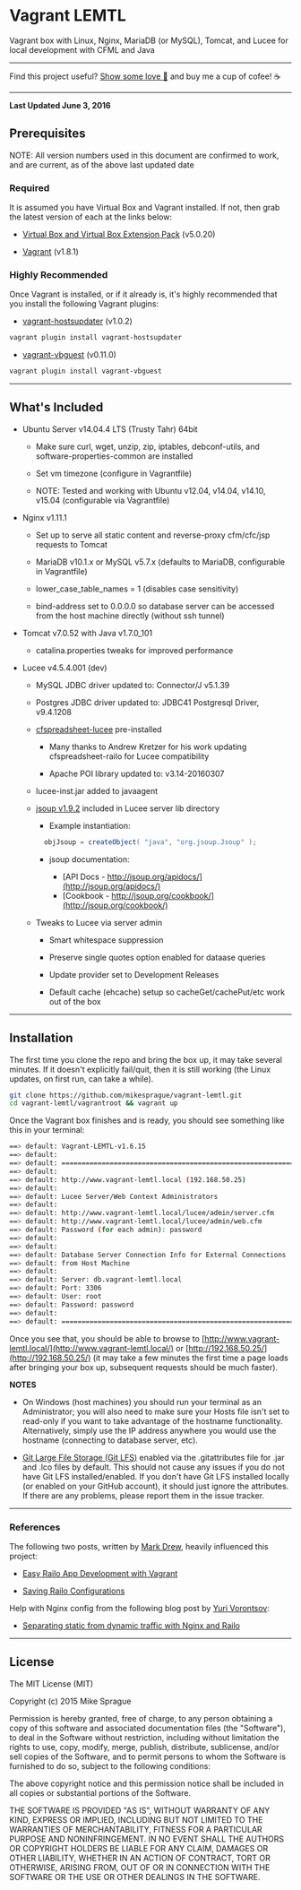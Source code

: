 # Vagrant LEMTL

Vagrant box with Linux, Nginx, MariaDB (or MySQL), Tomcat, and Lucee for local development with CFML and Java

---

Find this project useful? [Show some love :revolving_hearts:](https://www.creatorlove.com/mikesprague/vagrant-lemtl) and buy me a cup of cofee! :coffee:

---

**Last Updated June 3, 2016**

## Prerequisites

NOTE: All version numbers used in this document are confirmed to work, and are current, as of the above last updated date

### Required

It is assumed you have Virtual Box and Vagrant installed. If not, then grab the latest version of each at the links below:

  * [Virtual Box and Virtual Box Extension Pack](https://www.virtualbox.org/wiki/Downloads) (v5.0.20)

  * [Vagrant](https://www.vagrantup.com/downloads.html) (v1.8.1)

### Highly Recommended

Once Vagrant is installed, or if it already is, it's highly recommended that you install the following Vagrant plugins:

  * [vagrant-hostsupdater](https://github.com/cogitatio/vagrant-hostsupdater) (v1.0.2)

  ```bash
  vagrant plugin install vagrant-hostsupdater
  ```

  * [vagrant-vbguest](https://github.com/dotless-de/vagrant-vbguest) (v0.11.0)

  ```bash
  vagrant plugin install vagrant-vbguest
  ```

---

## What's Included

  * Ubuntu Server v14.04.4 LTS (Trusty Tahr) 64bit

    * Make sure curl, wget, unzip, zip, iptables, debconf-utils, and software-properties-common are installed

    * Set vm timezone (configure in Vagrantfile)

    * NOTE: Tested and working with Ubuntu v12.04, v14.04, v14.10, v15.04 (configurable via Vagrantfile)

  * Nginx v1.11.1

    * Set up to serve all static content and reverse-proxy cfm/cfc/jsp requests to Tomcat

    * MariaDB v10.1.x or MySQL v5.7.x (defaults to MariaDB, configurable in Vagrantfile)

    * lower_case_table_names = 1 (disables case sensitivity)

    * bind-address set to 0.0.0.0 so database server can be accessed from the host machine directly (without ssh tunnel)

  * Tomcat v7.0.52 with Java v1.7.0_101

    * catalina.properties tweaks for improved performance

  * Lucee v4.5.4.001 (dev)

    * MySQL JDBC driver updated to: Connector/J v5.1.39

    * Postgres JDBC driver updated to: JDBC41 Postgresql Driver, v9.4.1208

    * [cfspreadsheet-lucee](https://github.com/Leftbower/cfspreadsheet-lucee) pre-installed

      * Many thanks to Andrew Kretzer for his work updating cfspreadsheet-railo for Lucee compatibility

      * Apache POI library updated to: v3.14-20160307

    * lucee-inst.jar added to javaagent

    * [jsoup v1.9.2](http://jsoup.org/) included in Lucee server lib directory

      * Example instantiation:

      ```java
        objJsoup = createObject( "java", "org.jsoup.Jsoup" );
      ```

      * jsoup documentation:

        * [API Docs -  http://jsoup.org/apidocs/](http://jsoup.org/apidocs/)
        * [Cookbook - http://jsoup.org/cookbook/](http://jsoup.org/cookbook/)

    * Tweaks to Lucee via server admin


      * Smart whitespace suppression

      * Preserve single quotes option enabled for dataase queries

      * Update provider set to Development Releases

      * Default cache (ehcache) setup so cacheGet/cachePut/etc work out of the box

---

## Installation

The first time you clone the repo and bring the box up, it may take several minutes. If it doesn't explicitly fail/quit, then it is still working (the Linux updates, on first run, can take a while).

```bash
git clone https://github.com/mikesprague/vagrant-lemtl.git
cd vagrant-lemtl/vagrantroot && vagrant up
```

Once the Vagrant box finishes and is ready, you should see something like this in your terminal:

```bash
==> default: Vagrant-LEMTL-v1.6.15
==> default:
==> default: ===============================================================
==> default:
==> default: http://www.vagrant-lemtl.local (192.168.50.25)
==> default:
==> default: Lucee Server/Web Context Administrators
==> default:
==> default: http://www.vagrant-lemtl.local/lucee/admin/server.cfm
==> default: http://www.vagrant-lemtl.local/lucee/admin/web.cfm
==> default: Password (for each admin): password
==> default:
==> default:
==> default: Database Server Connection Info for External Connections
==> default: from Host Machine
==> default:
==> default: Server: db.vagrant-lemtl.local
==> default: Port: 3306
==> default: User: root
==> default: Password: password
==> default:
==> default: ===============================================================
```

Once you see that, you should be able to browse to [http://www.vagrant-lemtl.local/](http://www.vagrant-lemtl.local/)
or [http://192.168.50.25/](http://192.168.50.25/)
(it may take a few minutes the first time a page loads after bringing your box up, subsequent requests should be much faster).

**NOTES**

  * On Windows (host machines) you should run your terminal as an Administrator; you will also need to make sure your Hosts file isn't set to read-only if you want to take advantage of the hostname functionality. Alternatively, simply use the IP address anywhere you would use the hostname (connecting to database server, etc).

  * [Git Large File Storage (Git LFS)](https://git-lfs.github.com/) enabled via the .gitattributes file for .jar and .lco files by default. This should not cause any issues if you do not have Git LFS installed/enabled. If you don't have Git LFS installed locally (or enabled on your GitHub account), it should just ignore the attributes. If there are any problems, please report them in the issue tracker.

---

### References

The following two posts, written by [Mark Drew](http://www.markdrew.co.uk/blog/), heavily influenced this project:

  * [Easy Railo App Development with Vagrant](http://blog.cmdbase.io/easy-railo-development-with-vagrant/)

  * [Saving Railo Configurations](http://blog.cmdbase.io/saving-railo-configurations/)


Help with Nginx config from the following blog post by [Yuri Vorontsov](http://www.silverink.nl/):

  * [Separating static from dynamic traffic with Nginx and Railo](http://www.silverink.nl/splitting-static-dynamic-traffic-nginx-railo/)

---

## License

The MIT License (MIT)

Copyright (c) 2015 Mike Sprague

Permission is hereby granted, free of charge, to any person obtaining a copy
of this software and associated documentation files (the "Software"), to deal
in the Software without restriction, including without limitation the rights
to use, copy, modify, merge, publish, distribute, sublicense, and/or sell
copies of the Software, and to permit persons to whom the Software is
furnished to do so, subject to the following conditions:

The above copyright notice and this permission notice shall be included in all
copies or substantial portions of the Software.

THE SOFTWARE IS PROVIDED "AS IS", WITHOUT WARRANTY OF ANY KIND, EXPRESS OR
IMPLIED, INCLUDING BUT NOT LIMITED TO THE WARRANTIES OF MERCHANTABILITY,
FITNESS FOR A PARTICULAR PURPOSE AND NONINFRINGEMENT. IN NO EVENT SHALL THE
AUTHORS OR COPYRIGHT HOLDERS BE LIABLE FOR ANY CLAIM, DAMAGES OR OTHER
LIABILITY, WHETHER IN AN ACTION OF CONTRACT, TORT OR OTHERWISE, ARISING FROM,
OUT OF OR IN CONNECTION WITH THE SOFTWARE OR THE USE OR OTHER DEALINGS IN THE
SOFTWARE.
